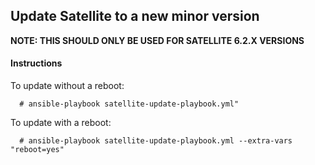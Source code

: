 ## Update Satellite to a new minor version
**NOTE: THIS SHOULD ONLY BE USED FOR SATELLITE 6.2.X VERSIONS**

#### Instructions
To update without a reboot:

  ```console
    # ansible-playbook satellite-update-playbook.yml"
  ```

To update with a reboot:

  ```console
    # ansible-playbook satellite-update-playbook.yml --extra-vars "reboot=yes"
  ```
